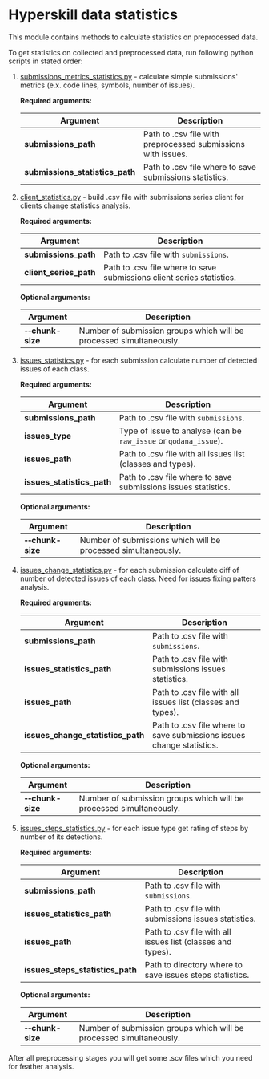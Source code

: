 # Hyperskill data statistics

This module contains methods to calculate statistics on preprocessed data. 

To get statistics on collected and preprocessed data, run following python scripts in stated order:

1. [submissions_metrics_statistics.py](submissions_metrics_statistics.py) - calculate simple submissions' metrics 
   (e.x. code lines, symbols, number of issues). 

    **Required arguments:**

    | Argument | Description |
    |----------|-------------|
    |**submissions_path**| Path to .csv file with preprocessed submissions with issues. |
    |**submissions_statistics_path**| Path to .csv file where to save submissions statistics. |

2. [client_statistics.py](client_statistics.py) - build .csv file with submissions series client
   for clients change statistics analysis.
   
    **Required arguments:**
    
    | Argument | Description |
    |----------|-------------|
    |**submissions_path**| Path to .csv file with `submissions`. |
    |**client_series_path**| Path to .csv file where to save submissions client series statistics. |

    **Optional arguments:**
    
    | Argument | Description |
    |----------|-------------|
    | **&#8209;&#8209;chunk-size** | Number of submission groups which will be processed simultaneously. |

3. [issues_statistics.py](issues_statistics.py) - for each submission calculate number of 
   detected issues of each class.

    **Required arguments:**

    | Argument | Description |
    |----------|-------------|
    |**submissions_path**| Path to .csv file with `submissions`. |
    |**issues_type**| Type of issue to analyse (can be `raw_issue` or `qodana_issue`). |
    |**issues_path**| Path to .csv file with all issues list (classes and types). |
    |**issues_statistics_path**| Path to .csv file where to save submissions issues statistics. |

    **Optional arguments:**
    
    | Argument | Description |
    |----------|-------------|
    | **&#8209;&#8209;chunk-size** | Number of submissions which will be processed simultaneously. |


4. [issues_change_statistics.py](issues_change_statistics.py) - for each submission calculate 
   diff of number of detected issues of each class. Need for issues fixing patters analysis.
   
    **Required arguments:**

    | Argument | Description |
    |----------|-------------|
    |**submissions_path**| Path to .csv file with `submissions`. |
    |**issues_statistics_path**| Path to .csv file with submissions issues statistics. |
    |**issues_path**| Path to .csv file with all issues list (classes and types). |
    |**issues_change_statistics_path**| Path to .csv file where to save submissions issues change statistics. |

    **Optional arguments:**
    
    | Argument | Description |
    |----------|-------------|
    | **&#8209;&#8209;chunk-size** | Number of submission groups which will be processed simultaneously. |

4. [issues_steps_statistics.py](issues_steps_statistics.py) - for each issue type get rating of steps
   by number of its detections.
   
    **Required arguments:**
   
    | Argument | Description |
    |----------|-------------|
    |**submissions_path**| Path to .csv file with `submissions`. |
    |**issues_statistics_path**| Path to .csv file with submissions issues statistics. |
    |**issues_path**| Path to .csv file with all issues list (classes and types). |
    |**issues_steps_statistics_path**| Path to directory where to save issues steps statistics. |

    **Optional arguments:**
    
    | Argument | Description |
    |----------|-------------|
    | **&#8209;&#8209;chunk-size** | Number of submission groups which will be processed simultaneously. |


After all preprocessing stages you will get some .scv files which you need for feather analysis.
